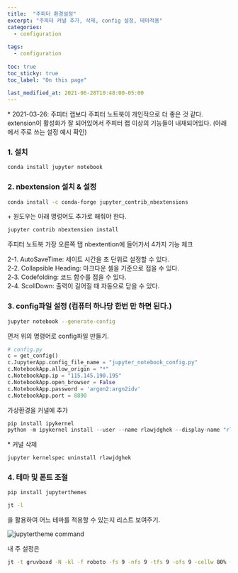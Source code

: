 ```yaml
---
title:  "주피터 환경설정"
excerpt: "주피터 커널 추가, 삭제, config 설정, 테마적용"
categories:
  - configuration
  
tags:
  - configuration
  
toc: true
toc_sticky: true
toc_label: "On this page"
    
last_modified_at: 2021-06-28T10:48:00-05:00
---
```


 
\* 2021-03-26: 주피터 랩보다 주피터 노트북이 개인적으로 더 좋은 것 같다. extension이 활성화가 잘 되어있어서
주피터 랩 이상의 기능들이 내재되어있다. (아래에서 주로 쓰는 설정 예시 확인)

### 1. 설치
```bash
conda install jupyter notebook
```

### 2. nbextension 설치 & 설정
```bash
conda install -c conda-forge jupyter_contrib_nbextensions
```

\+ 원도우는 아래 명렁어도 추가로 해줘야 한다. 
```bash
jupyter contrib nbextension install
```

주피터 노트북 가장 오른쪽 탭 nbextention에 들어가서 4가지 기능 체크

2-1. AutoSaveTime: 세이트 시간을 초 단위로 설정할 수 있다.\
2-2. Collapsible Heading: 마크다운 셀을 기준으로 접을 수 있다.\
2-3. Codefolding: 코드 함수를 접을 수 있다. \
2-4. ScollDown: 출력이 길어질 때 자동으로 닫을 수 있다. 


### 3. config파일 설정 (컴퓨터 하나당 한번 만 하면 된다.)
```bash
jupyter notebook --generate-config
```
먼저 위의 명령어로 config파일 만들기.
```python
# config.py
c = get_config()
c.JupyterApp.config_file_name = "jupyter_notebook_config.py"
c.NotebookApp.allow_origin = "*"
c.NotebookApp.ip = "115.145.190.195"
c.NotebookApp.open_browser = False
c.NotebookApp.password = 'argon2:argn2idv'
c.NotebookApp.port = 8890
```

가상환경을 커널에 추가
```s
pip install ipykernel
python -m ipykernel install --user --name rlawjdghek --display-name "rlawjdghek"
```

\* 커널 삭제
```bash
jupyter kernelspec uninstall rlawjdghek
```

### 4. 테마 및 폰트 조절
```bash
pip install jupyterthemes
```

```bash
jt -l 
```
을 활용하여 어느 테마를 적용할 수 있는지 리스트 보여주기.

![jupytertheme command](/assets/images/2021-06-28_jupyter_config/jupytertheme_command.JPG)

내 주 설정은 
```bash
jt -t gruvboxd -N -kl -f roboto -fs 9 -nfs 9 -tfs 9 -ofs 9 -cellw 80% -lineh 130 -cursc r -cursw 1
```
 





